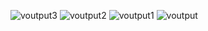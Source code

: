 ![voutput3](https://github.com/user-attachments/assets/abeb2eff-dfd9-4492-b59c-48332f627334)
![voutput2](https://github.com/user-attachments/assets/b12a07f3-559b-430b-b7ba-577c02f30afa)
![voutput1](https://github.com/user-attachments/assets/f5e81f7b-9115-457e-a602-65bb90b05974)
![voutput](https://github.com/user-attachments/assets/53fd5197-8a20-4b0b-a62a-49f6d1649ba6)
